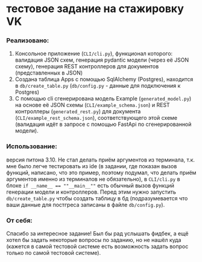 # тестовое задание на стажировку VK
### Реализовано:
1. Консольное приложение (```CLI/cli.py```), функционал которого: валидация JSON схем, генерация pydantic модели (через её JSON схему), генерация REST контроллеров для документов (представленных в JSON)
2. Создана таблица Apps c помощью SqlAlchemy (Postgres), находится в ```db/create_table.py``` (```db/config.py``` - данные для подключения к Postgres)
3. C помощью cli сгенерирована модель Example (```generated_model.py```) на основе её JSON схемы (```CLI/example_schema.json```) и REST контроллеры (```generated_rest.py```) для документа (```CLI/example_rest_schema.json```), соответствующего этой схеме (валидация идёт в запросе с помощью FastApi по сгенерированной модели).

### Использование:
версия питона 3.10. Не стал делать приём аргументов из терминала, т.к. мне было легче тестировать из ide (в задании, где показан вызов функций, написано, что это пример, поэтому подумал, что делать приём аргументов именно из терминалов не обязательно), в ```CLI/cli.py``` в блоке ```if __name__ == ""__main__""``` есть обычный вызов функций генерации модели и контроллеров. Перед этим нужно запустить ```db/create_table.py``` чтобы создать таблицу в бд (подразумевается что ваши данные для постгреса записаны в файле ```db/config.py```).

### От себя:
Спасибо за интересное задание! Был бы рад услышать фидбек, а ещё хотел бы задать некоторые вопросы по заданию, но не нашёл куда (кажется в самой тестовой системе есть возможность задать вопрос только по самой тестовой системе).
